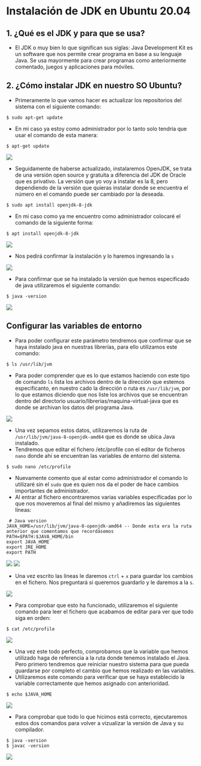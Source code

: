 # Instalación de JDK en Ubuntu 20.04
## 1. ¿Qué es el JDK y para que se usa?
* El JDK o muy bien lo que significan sus siglas: Java Development Kit es un software que nos permite crear programa en base a su lenguaje Java. Se usa mayormente para crear programas como anteriormente comentado, juegos y aplicaciones para móviles.
## 2. ¿Cómo instalar JDK en nuestro SO Ubuntu?
* Primeramente lo que vamos hacer es actualizar los repositorios del sistema con el siguiente comando:
```
$ sudo apt-get update
```
* En mi caso ya estoy como administrador por lo tanto solo tendría que usar el comando de esta manera:
```
$ apt-get update
```
![](./img/1.png)
* Seguidamente de haberse actualizado, instalaremos OpenJDK, se trata de una versión open source y gratuita a diferencia del JDK de Oracle que es privativo. La versión que yo voy a instalar es la 8, pero dependiendo de la versión que quieras instalar donde se encuentra el número en el comando puede ser cambiado por la deseada.
```
$ sudo apt install openjdk-8-jdk
```
* En mi caso como ya me encuentro como administrador colocaré el comando de la siguiente forma:

```
$ apt install openjdk-8-jdk
```
![](./img/2.png)
* Nos pedirá confirmar la instalación y lo haremos ingresando la `s`

![](./img/3.png)
* Para confirmar que se ha instalado la versión que hemos especificado de java utilizaremos el siguiente comando:

```
$ java -version
```
![](./img/6.png)
## Configurar las variables de entorno
* Para poder configurar este parámetro tendremos que confirmar que se haya instalado java en nuestras librerías, para ello utilizamos este comando:
```
$ ls /usr/lib/jvm
```
* Para poder comprender que es lo que estamos haciendo con este tipo de comando `ls` lista los archivos dentro de la dirección que estemos especificanto, en nuestro cado la dirección o ruta es `/usr/lib/jvm`, por lo que estamos diciendo que nos liste los archivos que se encuentran dentro del directorio usuario/librerias/maquina-virtual-java que es donde se archivan los datos del programa Java.

![](./img/7.png)

* Una vez sepamos estos datos, utilizaremos la ruta de `/usr/lib/jvm/java-8-openjdk-amd64` que es donde se ubica Java instalado.
* Tendremos que editar el fichero /etc/profile con el editor de ficheros `nano` donde ahí se encuentran las variables de entorno del sistema.
```
$ sudo nano /etc/profile
```
* Nuevamente comento que al estar como administrador el comando lo utilizaré sin el `sudo` que es quien nos da el poder de hace cambios importantes de administrador.
* Al entrar al fichero encontraremos varias variables especificadas por lo que nos moveremos al final del mismo y añadiremos las siguientes líneas:

```
 # Java version
JAVA_HOME=/usr/lib/jvm/java-8-openjdk-amd64 -- Donde esta era la ruta anterior que comentamos que recordásemos
PATH=$PATH:$JAVA_HOME/bin
export JAVA_HOME
export JRE_HOME
export PATH
```
![](./img/13.png)
![](./img/12.png)

* Una vez escrito las líneas le daremos `ctrl` + `x` para guardar los cambios en el fichero. Nos preguntará si queremos guardarlo y le daremos a la `s`.

![](./img/9.png)
* Para comprobar que esto ha funcionado, utilizaremos el siguiente comando para leer el fichero que acabamos de editar para ver que todo siga en orden:
```
$ cat /etc/profile
```
![](./img/10.png)
* Una vez este todo perfecto, comprobamos que la variable que hemos utilizado haga de referencia a la ruta donde tenemos instalado el Java. Pero primero tendremos que reiniciar nuestro sistema para que pueda guardarse por completo el cambio que hemos realizado en las variables.
* Utilizaremos este comando para verificar que se haya establecido la variable correctamente que hemos asignado con anterioridad.
```
$ echo $JAVA_HOME
```
![](./img/14.png)
* Para comprobar que todo lo que hicimos está correcto, ejecutaremos estos dos comandos para volver a vizualizar la versión de Java y su compilador.

```
$ java -version
$ javac -version
```
![](./img/11.png)
